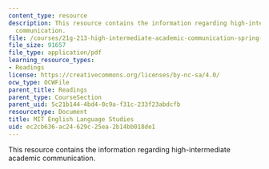 ```yaml
---
content_type: resource
description: This resource contains the information regarding high-intermediate academic
  communication.
file: /courses/21g-213-high-intermediate-academic-communication-spring-2004/ec2cb636ac24629c25ea2b14bb018de1_MIT21G_213S04_comma_excerc.pdf
file_size: 91657
file_type: application/pdf
learning_resource_types:
- Readings
license: https://creativecommons.org/licenses/by-nc-sa/4.0/
ocw_type: OCWFile
parent_title: Readings
parent_type: CourseSection
parent_uid: 5c21b144-4bd4-0c9a-f31c-233f23abdcfb
resourcetype: Document
title: MIT English Language Studies
uid: ec2cb636-ac24-629c-25ea-2b14bb018de1
---
```

This resource contains the information regarding high-intermediate academic communication.